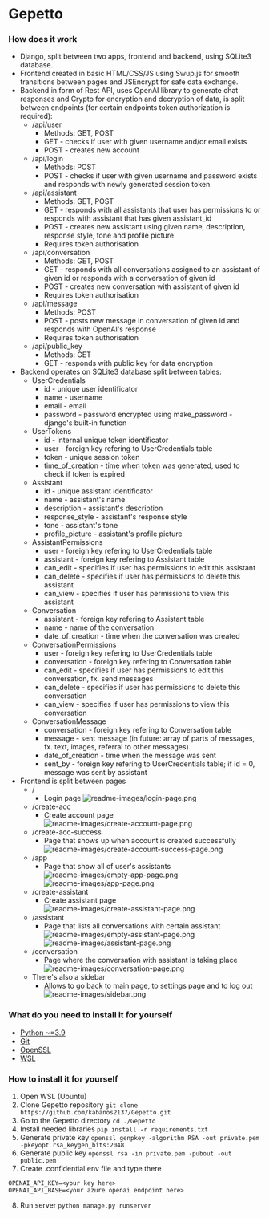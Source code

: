 # Gepetto
### How does it work
- Django, split between two apps, frontend and backend, using SQLite3 database.
- Frontend created in basic HTML/CSS/JS using Swup.js for smooth transitions between pages and JSEncrypt for safe data exchange.
- Backend in form of Rest API, uses OpenAI library to generate chat responses and Crypto for encryption and decryption of data, is split between endpoints (for certain endpoints token authorization is required):
  - /api/user
    - Methods: GET, POST
    - GET - checks if user with given username and/or email exists
    - POST - creates new account
  - /api/login
    - Methods: POST
    - POST - checks if user with given username and password exists and responds with newly generated session token
  - /api/assistant
    - Methods: GET, POST
    - GET - responds with all assistants that user has permissions to or responds with assistant that has given assistant_id
    - POST - creates new assistant using given name, description, response style, tone and profile picture
    - Requires token authorisation
  - /api/conversation
    - Methods: GET, POST
    - GET - responds with all conversations assigned to an assistant of given id or responds with a conversation of given id
    - POST - creates new conversation with assistant of given id
    - Requires token authorisation
  - /api/message
    - Methods: POST
    - POST - posts new message in conversation of given id and responds with OpenAI's response
    - Requires token authorisation
  - /api/public_key
    - Methods: GET
    - GET - responds with public key for data encryption
- Backend operates on SQLite3 database split between tables:
  - UserCredentials
    - id - unique user identificator
    - name - username
    - email - email
    - password - password encrypted using make_password - django's built-in function
  - UserTokens
    - id - internal unique token identificator
    - user - foreign key refering to UserCredentials table
    - token - unique session token
    - time_of_creation - time when token was generated, used to check if token is expired
  - Assistant
    - id - unique assistant identificator
    - name - assistant's name
    - description - assistant's description
    - response_style - assistant's response style
    - tone - assistant's tone
    - profile_picture - assistant's profile picture
  - AssistantPermissions
    - user - foreign key refering to UserCredentials table
    - assistant - foreign key refering to Assistant table
    - can_edit - specifies if user has permissions to edit this assistant
    - can_delete - specifies if user has permissions to delete this assistant
    - can_view - specifies if user has permissions to view this assistant
  - Conversation
    - assistant - foreign key refering to Assistant table
    - name - name of the conversation
    - date_of_creation - time when the conversation was created
  - ConversationPermissions
    - user - foreign key refering to UserCredentials table
    - conversation - foreign key refering to Conversation table
    - can_edit - specifies if user has permissions to edit this conversation, fx. send messages
    - can_delete - specifies if user has permissions to delete this conversation
    - can_view - specifies if user has permissions to view this conversation
  - ConversationMessage
    - conversation - foreign key refering to Conversation table
    - message - sent message (in future: array of parts of messages, fx. text, images, referral to other messages)
    - date_of_creation - time when the message was sent
    - sent_by - foreign key refering to UserCredentials table; if id = 0, message was sent by assistant
- Frontend is split between pages
  - /
    - Login page
    ![readme-images/login-page.png](readme-images/login-page.png)
  - /create-acc
    - Create account page
    ![readme-images/create-account-page.png](readme-images/create-account-page.png)
  - /create-acc-success
    - Page that shows up when account is created successfully
    ![readme-images/create-account-success-page.png](readme-images/create-account-success-page.png)
  - /app
    - Page that show all of user's assistants
    ![readme-images/empty-app-page.png](readme-images/empty-app-page.png)
    ![readme-images/app-page.png](readme-images/app-page.png)
  - /create-assistant
    - Create assistant page
    ![readme-images/create-assistant-page.png](readme-images/create-assistant-page.png)
  - /assistant
    - Page that lists all conversations with certain assistant
    ![readme-images/empty-assistant-page.png](readme-images/empty-assistant-page.png)
    ![readme-images/assistant-page.png](readme-images/assistant-page.png)
  - /conversation
    - Page where the conversation with assistant is taking place
    ![readme-images/conversation-page.png](readme-images/conversation-page.png)
  - There's also a sidebar 
    - Allows to go back to main page, to settings page and to log out
    ![readme-images/sidebar.png](readme-images/sidebar.png)

### What do you need to install it for yourself
- [Python ~=3.9](https://www.python.org/ftp/python/3.13.3/python-3.13.3-amd64.exe)
- [Git](https://git-scm.com/downloads/win)
- [OpenSSL](https://github.com/openssl/openssl?tab=readme-ov-file#build-and-install)
- [WSL](https://learn.microsoft.com/en-us/windows/wsl/install)

### How to install it for yourself
1. Open WSL (Ubuntu)
2. Clone Gepetto repository 
```git clone https://github.com/kabanos2137/Gepetto.git```
3. Go to the Gepetto directory
```cd ./Gepetto```
4. Install needed libraries
```pip install -r requirements.txt```
5. Generate private key
```openssl genpkey -algorithm RSA -out private.pem -pkeyopt rsa_keygen_bits:2048```
6. Generate public key
```openssl rsa -in private.pem -pubout -out public.pem```
7. Create .confidential.env file and type there
```
OPENAI_API_KEY=<your key here>
OPENAI_API_BASE=<your azure openai endpoint here>
```
8. Run server
```python manage.py runserver```